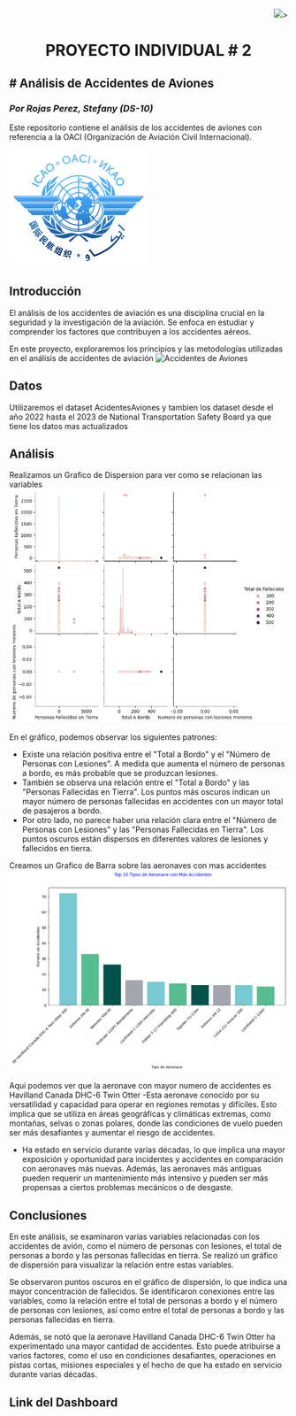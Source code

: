 <p align=right><img src=https://th.bing.com/th/id/OIP.CUqEPGqSzaHYWS3lfwSqJwHaHa? height=40>><p>

# <h1 align=center> **PROYECTO INDIVIDUAL # 2**</h1>

## **# Análisis de Accidentes de Aviones** 
### *Por Rojas Perez, Stefany (DS-10)*



Este repositorio contiene el análisis de los accidentes de aviones con referencia a la OACI (Organización de Aviación Civil Internacional).

![logo de OACI](oaci_logo.png)

## Introducción
El análisis de los accidentes de aviación es una disciplina crucial en la seguridad y la investigación de la aviación. Se enfoca en estudiar y comprender los factores que contribuyen a los accidentes aéreos.

En este proyecto, exploraremos los principios y las metodologías utilizadas en el análisis de accidentes de aviación
![Accidentes de Aviones](https://www.bing.com/images/create/avion-teniendo-un-accidente-en-png/646963a7b87448adb55dea2f61c296eb?id=XopN%2bvXFqNSx7TnqGl803Q%3d%3d&view=detailv2&idpp=genimg&FORM=GCRIDP&ajaxhist=0&ajaxserp=0)
## Datos

Utilizaremos el dataset AcidentesAviones y tambien los dataset desde el año 2022 hasta el 2023 de National Transportation Safety Board ya que tiene los datos mas actualizados 

## Análisis

Realizamos un Grafico de Dispersion para ver como se relacionan las variables 
![Dispersion](output.png)

En el gráfico, podemos observar los siguientes patrones:

- Existe una relación positiva entre el "Total a Bordo" y el "Número de Personas con Lesiones". A medida que aumenta el número de personas a bordo, es más probable que se produzcan lesiones.
- También se observa una relación entre el "Total a Bordo" y las "Personas Fallecidas en Tierra". Los puntos más oscuros indican un mayor número de personas fallecidas en accidentes con un mayor total de pasajeros a bordo.
- Por otro lado, no parece haber una relación clara entre el "Número de Personas con Lesiones" y las "Personas Fallecidas en Tierra". Los puntos oscuros están dispersos en diferentes valores de lesiones y fallecidos en tierra.

Creamos un Grafico de Barra sobre las aeronaves con mas accidentes 
![Dispersion](output2.png)

Aqui podemos ver que la aeronave con mayor numero de accidentes es Havilland Canada DHC-6 Twin Otter
-Esta aeronave conocido por su versatilidad y capacidad para operar en regiones remotas y difíciles. Esto implica que se utiliza en áreas geográficas y climáticas extremas, como montañas, selvas o zonas polares, donde las condiciones de vuelo pueden ser más desafiantes y aumentar el riesgo de accidentes.

- Ha estado en servicio durante varias décadas, lo que implica una mayor exposición y oportunidad para incidentes y accidentes en comparación con aeronaves más nuevas. Además, las aeronaves más antiguas pueden requerir un mantenimiento más intensivo y pueden ser más propensas a ciertos problemas mecánicos o de desgaste.


## Conclusiones

En este análisis, se examinaron varias variables relacionadas con los accidentes de avión, como el número de personas con lesiones, el total de personas a bordo y las personas fallecidas en tierra. Se realizó un gráfico de dispersión para visualizar la relación entre estas variables.

Se observaron puntos oscuros en el gráfico de dispersión, lo que indica una mayor concentración de fallecidos. Se identificaron conexiones entre las variables, como la relación entre el total de personas a bordo y el número de personas con lesiones, así como entre el total de personas a bordo y las personas fallecidas en tierra.

Además, se notó que la aeronave Havilland Canada DHC-6 Twin Otter ha experimentado una mayor cantidad de accidentes. Esto puede atribuirse a varios factores, como el uso en condiciones desafiantes, operaciones en pistas cortas, misiones especiales y el hecho de que ha estado en servicio durante varias décadas.

## Link del Dashboard






